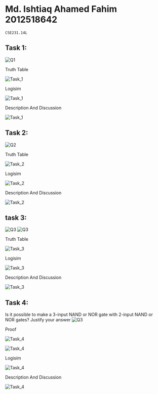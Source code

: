 # **Md. Ishtiaq Ahamed Fahim 2012518642**
`CSE231.14L`

## Task 1:
![Q1](https://github.com/IAFahim/CSE231/blob/master/Lab/Lab_1/Task_1/Question_1.png)

Truth Table

![Task_1](https://github.com/IAFahim/CSE231/blob/master/Lab/Lab_1/Task_1/Truth_Table.jpg)

Logisim

![Task_1](https://github.com/IAFahim/CSE231/blob/master/Lab/Lab_1/Task_1/Logisim.png)

Description And Discussion

![Task_1](https://github.com/IAFahim/CSE231/blob/master/Lab/Lab_1/Task_1/Description.jpg)

## Task 2:

![Q2](https://github.com/IAFahim/CSE231/blob/master/Lab/Lab_1/Task_2/Question_2.png)

Truth Table

![Task_2](https://github.com/IAFahim/CSE231/blob/master/Lab/Lab_1/Task_2/Truth_Table.jpg)

Logisim

![Task_2](https://github.com/IAFahim/CSE231/blob/master/Lab/Lab_1/Task_2/Logisim.png)

Description And Discussion

![Task_2](https://github.com/IAFahim/CSE231/blob/master/Lab/Lab_1/Task_2/Description.jpg)

## task 3:

![Q3](https://github.com/IAFahim/CSE231/blob/master/Lab/Lab_1/Task_3/Question_3.png)
![Q3](https://github.com/IAFahim/CSE231/blob/master/Lab/Lab_1/Task_3/Question_3.png)

Truth Table

![Task_3](https://github.com/IAFahim/CSE231/blob/master/Lab/Lab_1/Task_3/Truth_Table.jpg)

Logisim

![Task_3](https://github.com/IAFahim/CSE231/blob/master/Lab/Lab_1/Task_3/Logisim.png)

Description And Discussion

![Task_3](https://github.com/IAFahim/CSE231/blob/master/Lab/Lab_1/Task_3/Description.jpg)

## Task 4:

Is it possible to make a 3-input NAND or NOR gate with 2-input NAND or NOR gates? Justify your answer
![Q3](https://github.com/IAFahim/CSE231/blob/master/Lab/Lab_1/Task_4/Question_4.png)

Proof

![Task_4](https://github.com/IAFahim/CSE231/blob/master/Lab/Lab_1/Task_4/Proof_1.jpg)

![Task_4](https://github.com/IAFahim/CSE231/blob/master/Lab/Lab_1/Task_4/Proof_2.jpg)

Logisim

![Task_4](https://github.com/IAFahim/CSE231/blob/master/Lab/Lab_1/Task_4/Logisim.png)

Description And Discussion

![Task_4](https://github.com/IAFahim/CSE231/blob/master/Lab/Lab_1/Task_4/Description.jpg)
